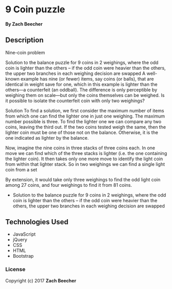 # 9 Coin puzzle

####

#### By **Zach Beecher**

## Description

Nine-coin problem

Solution to the balance puzzle for 9 coins in 2 weighings, where the odd coin is lighter than the others – if the odd coin were heavier than the others, the upper two branches in each weighing decision are swapped
A well-known example has nine (or fewer) items, say coins (or balls), that are identical in weight save for one, which in this example is lighter than the others—a counterfeit (an oddball). The difference is only perceptible by weighing them on scale—but only the coins themselves can be weighed. Is it possible to isolate the counterfeit coin with only two weighings?

Solution
To find a solution, we first consider the maximum number of items from which one can find the lighter one in just one weighing. The maximum number possible is three. To find the lighter one we can compare any two coins, leaving the third out. If the two coins tested weigh the same, then the lighter coin must be one of those not on the balance. Otherwise, it is the one indicated as lighter by the balance.

Now, imagine the nine coins in three stacks of three coins each. In one move we can find which of the three stacks is lighter (i.e. the one containing the lighter coin). It then takes only one more move to identify the light coin from within that lighter stack. So in two weighings we can find a single light coin from a set

By extension, it would take only three weighings to find the odd light coin among 27 coins, and four weighings to find it from 81 coins.

* Solution to the balance puzzle for 9 coins in 2 weighings, where the odd coin is lighter than the others – if the odd coin were heavier than the others, the upper two branches in each weighing decision are swapped

## Technologies Used

* JavaScript
* jQuery
* CSS
* HTML
* Bootstrap

### License

Copyright (c) 2017 **Zach Beecher**
